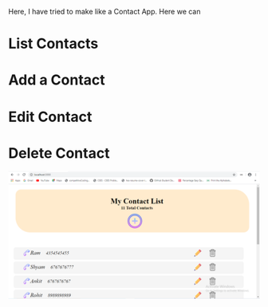 Here, I have tried to make like a Contact App. 
Here we can 
 # List Contacts
 # Add a Contact
 # Edit Contact
 # Delete Contact
 
 ![](z_images/first-pic.png)

